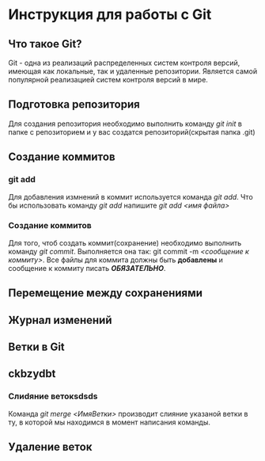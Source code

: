 # Инструкция для работы с Git

## Что такое Git?
Git - одна из реализаций распределенных систем контроля версий, имеющая как локальные, так и удаленные репозитории. Является самой популярной реализацией систем контроля версий в мире.
## Подготовка репозитория
Для создания репозитория необходимо выполнить команду *git init* в папке с репозиторием и у вас создатся репозиторий(скрытая папка .git)


## Создание коммитов

### git add
Для добавления измнений в коммит используется команда *git add*. Что бы использовать команду *git add* напишите *git add <имя файла>*

### Создание коммитов
Для того, чтоб создать коммит(сохранение) необходимо выполнить команду *git commit*. Выполняется она так: git commit -m *<сообщение к коммиту>*. Все файлы для коммита должны быть **добавлены** и сообщение к коммиту писать ***ОБЯЗАТЕЛЬНО***.

## Перемещение между сохранениями

## Журнал изменений

## Ветки в Git

## ckbzydbt 
### Слиdяние ветокsdsds
Команда *git merge <ИмяВетки>* производит слияние указаной ветки в ту, в которой мы находимся в момент написания команды.

## Удаление веток